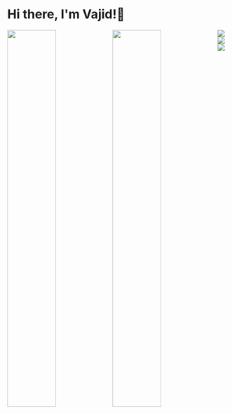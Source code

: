 # Hi there, I'm Vajid!👋

<img align="left" width="47%" src="https://github-readme-stats.vercel.app/api?username=vajidpkd&show_icons=true&theme=radical" />

<img align="left" width="47%" src="https://github-readme-stats.vercel.app/api/top-langs/?username=vajidpkd&layout=compact" />

<img align="left" src="https://img.shields.io/badge/html5-%23E34F26.svg?style=for-the-badge&logo=html5&logoColor=white" />
<img align="left" src="https://img.shields.io/badge/css3-%231572B6.svg?style=for-the-badge&logo=css3&logoColor=white" />
<img align="left" src="https://img.shields.io/badge/javascript-%23323330.svg?style=for-the-badge&logo=javascript&logoColor=%23F7DF1E" />
